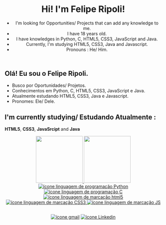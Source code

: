 <header>
  <h1>Hi! I'm Felipe Ripoli!</h1>
  <ul>
    <li>I'm looking for Opportunities/ Projects that can add any knowledge to me.</li>
    <li>I have 18 years old.</li>
    <li>I have knowledges in Python, C, HTML5, CSS3, JavaScript and Java.</li>
    <li>Currently, I'm studying HTML5, CSS3, Java and Javascript.</li>
    <li>Pronouns : He/ Him.</li>
</header>
  
##

<section>  
  <h1> Olá! Eu sou o Felipe Ripoli. </h1>
  <ul>
    <li>Busco por Oportunidades/ Projetos.</li>
    <li>Conhecimentos em Python, C, HTML5, CSS3, JavaScript e Java.</li>
    <li>Atualmente estudando HTML5, CSS3, Java e Javascript.</li>
    <li>Pronomes: Ele/ Dele.</li>
  </ul>
</section>  
  
  ##
  
  <section>
      <article>
          <h2>I'm currently studying/ Estudando Atualmente : </h2>
          <p><strong>HTML5</strong>, <strong>CSS3</strong>, <strong>JavaSrcipt</strong> and <strong>Java</strong></p>
      </article>
  </section>

<div align="center">
  <a href="https://github.com/feliperipoli">
  <img height="150em" src="https://github-readme-stats.vercel.app/api?username=FelipeRipoli&show_icons=true&theme=dark&include_all_commits=true&count_private=true"/>
  <img height="150em" src="https://github-readme-stats.vercel.app/api/top-langs/?username=FelipeRipoli&layout=compact&langs_count=7&theme=dark"/>
  <br/>
  <img src="https://img.icons8.com/color/48/000000/python--v1.png" alt="ícone linguagem de programação Python" title="Favicon Python"/>
  <img src="https://img.icons8.com/color/48/000000/c-programming.png" alt="ícone linguagem de programação C" title="Favicon C"/>
  <img src="https://img.icons8.com/color/48/000000/html-5--v1.png" alt="ícone linguagem de marcação html5" title="Favicon HTML5"/>
  <img src="https://img.icons8.com/color/48/000000/css3.png" alt="ícone linguagem de marcação CSS3" title="Favicon CSS3"/>
  <img src="https://img.icons8.com/color/48/000000/javascript--v1.png" alt="ícone linguagem de marcação JS" title="Favicon Javascript"/>
</div>
  
  ##
  
<div align="center"> 
  <a href ="mailto:feliperipoli3@gmail.com"><img src="https://img.shields.io/badge/Gmail-D14836?style=for-the-badge&logo=gmail&logoColor=white" target="_blank" alt="ícone gmail" title="Icon Gmail"></a>
  <a href="https://www.linkedin.com/in/felipe-ripoli-0175a9217/" target="_blank"><img src="https://img.shields.io/badge/LinkedIn-0077B5?style=for-the-badge&logo=linkedin&logoColor=white" target="_blank" alt="ícone Linkedin" title="Icon Likedin"></a> 
</div>

